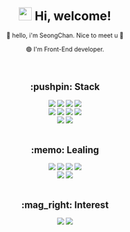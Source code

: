   <div align="center">
    <h1 align="center"> <img src="https://emojis.slackmojis.com/emojis/images/1588315024/8823/hyperkitty.gif?1588315024" width="30" /> Hi, welcome! </h1>
    <p align="center"> 👊 hello, i'm SeongChan. Nice to meet u 👊</p>
    <p align="center"> 🟢 I'm Front-End developer. </p
    <img src="https://cdn.rawgit.com/sindresorhus/awesome/d7305f38d29fed78fa85652e3a63e154dd8e8829/media/badge.svg" alt="Awesome Badge"/>
  </div>  
<br>

  
<div align="center">
 <h2 align="center">	:pushpin: Stack </h2>
  <img src="https://img.shields.io/badge/HTML5-E34F26?style=flat-square&logo=Html5&logoColor=white"/>
  <img src="https://img.shields.io/badge/CSS3-1572B6?style=flat-square&logo=Css3&logoColor=white"/>
  <img src="https://img.shields.io/badge/Javascript-F7DF1E?style=flat-square&logo=Javascript&logoColor=black"/>
  <img src="https://img.shields.io/badge/Typescript-3178C6?style=flat-square&logo=Typescript&logoColor=white"/><br/>
  <img src="https://img.shields.io/badge/React-61DAFB?style=flat-square&logo=React&logoColor=black"/>
  <img src="https://img.shields.io/badge/ReduxToolkit-764ABC?style=flat-square&logo=Redux&logoColor=white"/>
  <img src="https://img.shields.io/badge/ReactQuery-FF4154?style=flat-square&logo=React Query&logoColor=white"/>
  <img src="https://img.shields.io/badge/SASS-CC6699?style=flat-square&logo=Sass&logoColor=white"/>
   <br>
  <img src="https://img.shields.io/badge/Nodejs-339933?style=flat-square&&logo=node.js&logoColor=black"/>
  <img src="https://img.shields.io/badge/Express-68A063?style=flat-square&logo=Express&logoColor=white"/>
  <br>
  <br>
</div>  

<div align="center">
 <h2 align="center">:memo: Lealing </h2>
  <img src="https://img.shields.io/badge/Javascript-F7DF1E?style=flat-square&logo=Javascript&logoColor=black"/>
  <img src="https://img.shields.io/badge/Redux-764ABC?style=flat-square&logo=Redux&logoColor=white"/>
  <img src="https://img.shields.io/badge/ReactQuery-FF4154?style=flat-square&logo=React Query&logoColor=white"/>
  <img src="https://img.shields.io/badge/Typescript-3178C6?style=flat-square&logo=Typescript&logoColor=white"/><br/>
  <img src="https://img.shields.io/badge/Nodejs-339933?style=flat-square&&logo=node.js&logoColor=black"/>
  <img src="https://img.shields.io/badge/Express-68A063?style=flat-square&logo=Express&logoColor=white"/>
  <br>
  <br>
</div>  

<div align="center">
 <h2 align="center">:mag_right: Interest </h2>
    <img src="https://img.shields.io/badge/Threejs-000000?style=flat-square&logo=three.js&logoColor=white"/>
  <img src="https://img.shields.io/badge/GraphQL-E50695?style=flat-square&logo=GraphQL&logoColor=white"/>

</div>  


  
  
